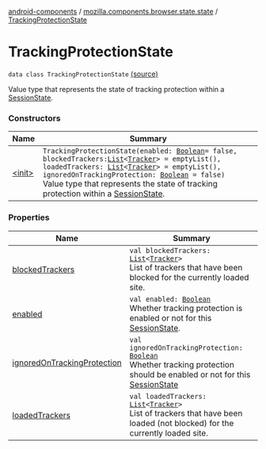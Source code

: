 [android-components](../../index.md) / [mozilla.components.browser.state.state](../index.md) / [TrackingProtectionState](./index.md)

# TrackingProtectionState

`data class TrackingProtectionState` [(source)](https://github.com/mozilla-mobile/android-components/blob/master/components/browser/state/src/main/java/mozilla/components/browser/state/state/TrackingProtectionState.kt#L19)

Value type that represents the state of tracking protection within a [SessionState](../-session-state/index.md).

### Constructors

| Name | Summary |
|---|---|
| [&lt;init&gt;](-init-.md) | `TrackingProtectionState(enabled: `[`Boolean`](https://kotlinlang.org/api/latest/jvm/stdlib/kotlin/-boolean/index.html)` = false, blockedTrackers: `[`List`](https://kotlinlang.org/api/latest/jvm/stdlib/kotlin.collections/-list/index.html)`<`[`Tracker`](../../mozilla.components.concept.engine.content.blocking/-tracker/index.md)`> = emptyList(), loadedTrackers: `[`List`](https://kotlinlang.org/api/latest/jvm/stdlib/kotlin.collections/-list/index.html)`<`[`Tracker`](../../mozilla.components.concept.engine.content.blocking/-tracker/index.md)`> = emptyList(), ignoredOnTrackingProtection: `[`Boolean`](https://kotlinlang.org/api/latest/jvm/stdlib/kotlin/-boolean/index.html)` = false)`<br>Value type that represents the state of tracking protection within a [SessionState](../-session-state/index.md). |

### Properties

| Name | Summary |
|---|---|
| [blockedTrackers](blocked-trackers.md) | `val blockedTrackers: `[`List`](https://kotlinlang.org/api/latest/jvm/stdlib/kotlin.collections/-list/index.html)`<`[`Tracker`](../../mozilla.components.concept.engine.content.blocking/-tracker/index.md)`>`<br>List of trackers that have been blocked for the currently loaded site. |
| [enabled](enabled.md) | `val enabled: `[`Boolean`](https://kotlinlang.org/api/latest/jvm/stdlib/kotlin/-boolean/index.html)<br>Whether tracking protection is enabled or not for this [SessionState](../-session-state/index.md). |
| [ignoredOnTrackingProtection](ignored-on-tracking-protection.md) | `val ignoredOnTrackingProtection: `[`Boolean`](https://kotlinlang.org/api/latest/jvm/stdlib/kotlin/-boolean/index.html)<br>Whether tracking protection should be enabled or not for this [SessionState](../-session-state/index.md) |
| [loadedTrackers](loaded-trackers.md) | `val loadedTrackers: `[`List`](https://kotlinlang.org/api/latest/jvm/stdlib/kotlin.collections/-list/index.html)`<`[`Tracker`](../../mozilla.components.concept.engine.content.blocking/-tracker/index.md)`>`<br>List of trackers that have been loaded (not blocked) for the currently loaded site. |
